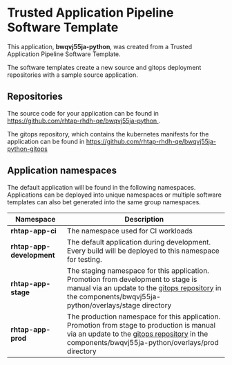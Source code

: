 # Trusted Application Pipeline Software Template

This application, **bwqvj55ja-python**, was created from a Trusted Application Pipeline Software Template.

The software templates create a new source and gitops deployment repositories with a sample source application. 

## Repositories

The source code for your application can be found in [https://github.com/rhtap-rhdh-qe/bwqvj55ja-python ](https://github.com/rhtap-rhdh-qe/bwqvj55ja-python ).
 
The gitops repository, which contains the kubernetes manifests for the application can be found in 
[https://github.com/rhtap-rhdh-qe/bwqvj55ja-python-gitops ](https://github.com/rhtap-rhdh-qe/bwqvj55ja-python-gitops ) 

## Application namespaces 

The default application will be found in the following namespaces. Applications can be deployed into unique namespaces or multiple software templates can also bet generated into the same group namespaces.  

|  Namespace   |  Description   |  
| -------- | -------- |
| **rhtap-app-ci** | The namespace used for CI workloads |
| **rhtap-app-development** | The default application during development. Every build will be deployed to this namespace for testing. |
| **rhtap-app-stage** | The staging namespace for this application. Promotion from development to stage is manual via an update to the [gitops repository](https://github.com/rhtap-rhdh-qe/bwqvj55ja-python-gitops ) in the components/bwqvj55ja-python/overlays/stage directory |
| **rhtap-app-prod** | The production namespace for this application. Promotion from stage to production is manual via an update to the [gitops repository](https://github.com/rhtap-rhdh-qe/bwqvj55ja-python-gitops ) in the components/bwqvj55ja-python/overlays/prod directory |